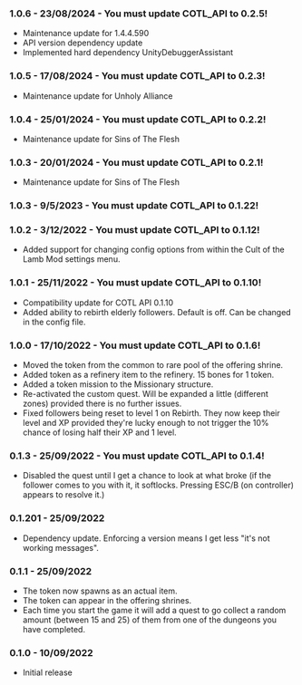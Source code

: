 ### 1.0.6 - 23/08/2024 - You must update COTL_API to 0.2.5!

* Maintenance update for 1.4.4.590
* API version dependency update
* Implemented hard dependency UnityDebuggerAssistant

### 1.0.5 - 17/08/2024 - You must update COTL_API to 0.2.3!

* Maintenance update for Unholy Alliance

### 1.0.4 - 25/01/2024 - You must update COTL_API to 0.2.2!

* Maintenance update for Sins of The Flesh

### 1.0.3 - 20/01/2024 - You must update COTL_API to 0.2.1!

* Maintenance update for Sins of The Flesh

### 1.0.3 - 9/5/2023 - You must update COTL_API to 0.1.22!

### 1.0.2 - 3/12/2022 - You must update COTL_API to 0.1.12!

* Added support for changing config options from within the Cult of the Lamb Mod settings menu.

### 1.0.1 - 25/11/2022 - You must update COTL_API to 0.1.10!

* Compatibility update for COTL API 0.1.10
* Added ability to rebirth elderly followers. Default is off. Can be changed in the config file.

### 1.0.0 - 17/10/2022 - You must update COTL_API to 0.1.6!

* Moved the token from the common to rare pool of the offering shrine.
* Added token as a refinery item to the refinery. 15 bones for 1 token.
* Added a token mission to the Missionary structure.
* Re-activated the custom quest. Will be expanded a little (different zones) provided there is no further issues.
* Fixed followers being reset to level 1 on Rebirth. They now keep their level and XP provided they're lucky enough to not trigger the 10% chance of losing half their XP and 1 level.

### 0.1.3 - 25/09/2022 - You must update COTL_API to 0.1.4!

* Disabled the quest until I get a chance to look at what broke (if the follower comes to you with it, it softlocks. Pressing ESC/B (on controller) appears to resolve it.)

### 0.1.201 - 25/09/2022

* Dependency update. Enforcing a version means I get less "it's not working messages".

### 0.1.1 - 25/09/2022

* The token now spawns as an actual item.
* The token can appear in the offering shrines.
* Each time you start the game it will add a quest to go collect a random amount (between 15 and 25) of them from one of the dungeons you have completed.

### 0.1.0 - 10/09/2022

* Initial release